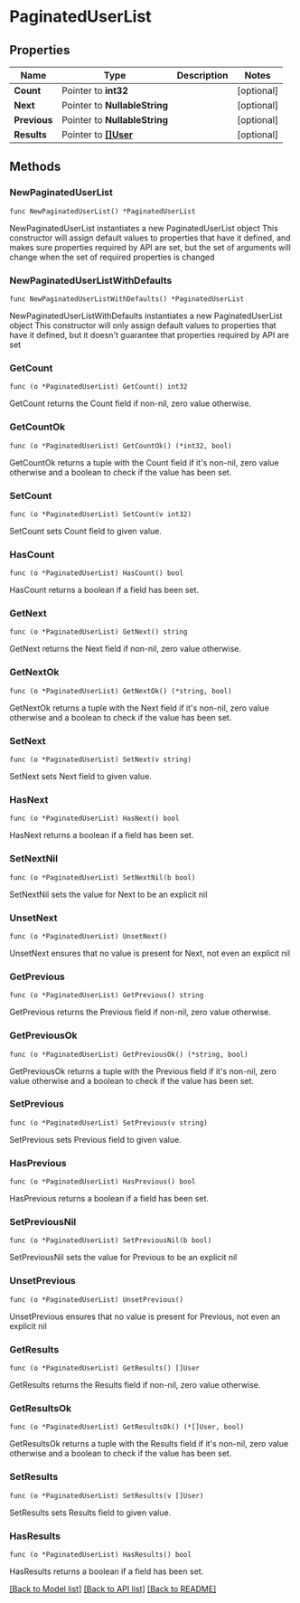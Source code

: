 # PaginatedUserList

## Properties

Name | Type | Description | Notes
------------ | ------------- | ------------- | -------------
**Count** | Pointer to **int32** |  | [optional] 
**Next** | Pointer to **NullableString** |  | [optional] 
**Previous** | Pointer to **NullableString** |  | [optional] 
**Results** | Pointer to [**[]User**](User.md) |  | [optional] 

## Methods

### NewPaginatedUserList

`func NewPaginatedUserList() *PaginatedUserList`

NewPaginatedUserList instantiates a new PaginatedUserList object
This constructor will assign default values to properties that have it defined,
and makes sure properties required by API are set, but the set of arguments
will change when the set of required properties is changed

### NewPaginatedUserListWithDefaults

`func NewPaginatedUserListWithDefaults() *PaginatedUserList`

NewPaginatedUserListWithDefaults instantiates a new PaginatedUserList object
This constructor will only assign default values to properties that have it defined,
but it doesn't guarantee that properties required by API are set

### GetCount

`func (o *PaginatedUserList) GetCount() int32`

GetCount returns the Count field if non-nil, zero value otherwise.

### GetCountOk

`func (o *PaginatedUserList) GetCountOk() (*int32, bool)`

GetCountOk returns a tuple with the Count field if it's non-nil, zero value otherwise
and a boolean to check if the value has been set.

### SetCount

`func (o *PaginatedUserList) SetCount(v int32)`

SetCount sets Count field to given value.

### HasCount

`func (o *PaginatedUserList) HasCount() bool`

HasCount returns a boolean if a field has been set.

### GetNext

`func (o *PaginatedUserList) GetNext() string`

GetNext returns the Next field if non-nil, zero value otherwise.

### GetNextOk

`func (o *PaginatedUserList) GetNextOk() (*string, bool)`

GetNextOk returns a tuple with the Next field if it's non-nil, zero value otherwise
and a boolean to check if the value has been set.

### SetNext

`func (o *PaginatedUserList) SetNext(v string)`

SetNext sets Next field to given value.

### HasNext

`func (o *PaginatedUserList) HasNext() bool`

HasNext returns a boolean if a field has been set.

### SetNextNil

`func (o *PaginatedUserList) SetNextNil(b bool)`

 SetNextNil sets the value for Next to be an explicit nil

### UnsetNext
`func (o *PaginatedUserList) UnsetNext()`

UnsetNext ensures that no value is present for Next, not even an explicit nil
### GetPrevious

`func (o *PaginatedUserList) GetPrevious() string`

GetPrevious returns the Previous field if non-nil, zero value otherwise.

### GetPreviousOk

`func (o *PaginatedUserList) GetPreviousOk() (*string, bool)`

GetPreviousOk returns a tuple with the Previous field if it's non-nil, zero value otherwise
and a boolean to check if the value has been set.

### SetPrevious

`func (o *PaginatedUserList) SetPrevious(v string)`

SetPrevious sets Previous field to given value.

### HasPrevious

`func (o *PaginatedUserList) HasPrevious() bool`

HasPrevious returns a boolean if a field has been set.

### SetPreviousNil

`func (o *PaginatedUserList) SetPreviousNil(b bool)`

 SetPreviousNil sets the value for Previous to be an explicit nil

### UnsetPrevious
`func (o *PaginatedUserList) UnsetPrevious()`

UnsetPrevious ensures that no value is present for Previous, not even an explicit nil
### GetResults

`func (o *PaginatedUserList) GetResults() []User`

GetResults returns the Results field if non-nil, zero value otherwise.

### GetResultsOk

`func (o *PaginatedUserList) GetResultsOk() (*[]User, bool)`

GetResultsOk returns a tuple with the Results field if it's non-nil, zero value otherwise
and a boolean to check if the value has been set.

### SetResults

`func (o *PaginatedUserList) SetResults(v []User)`

SetResults sets Results field to given value.

### HasResults

`func (o *PaginatedUserList) HasResults() bool`

HasResults returns a boolean if a field has been set.


[[Back to Model list]](../README.md#documentation-for-models) [[Back to API list]](../README.md#documentation-for-api-endpoints) [[Back to README]](../README.md)


